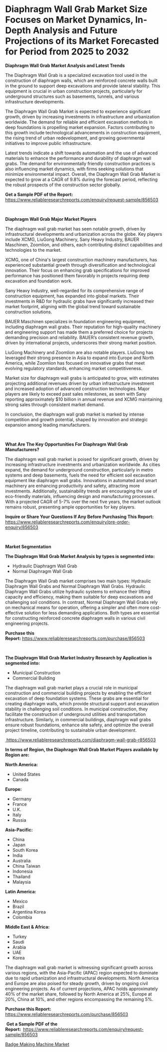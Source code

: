<p><h1>Diaphragm Wall Grab Market Size Focuses on Market Dynamics, In-Depth Analysis and Future Projections of its Market Forecasted for Period from 2025 to 2032</h1></p><p><strong>Diaphragm Wall Grab Market Analysis and Latest Trends</strong></p>
<p><p>The Diaphragm Wall Grab is a specialized excavation tool used in the construction of diaphragm walls, which are reinforced concrete walls built in the ground to support deep excavations and provide lateral stability. This equipment is crucial in urban construction projects, particularly for underground structures such as basements, tunnels, and various infrastructure developments. </p><p>The Diaphragm Wall Grab Market is expected to experience significant growth, driven by increasing investments in infrastructure and urbanization worldwide. The demand for reliable and efficient excavation methods in deep foundations is propelling market expansion. Factors contributing to this growth include technological advancements in construction equipment, the rising trend of urban redevelopment, and growing governmental initiatives to improve public infrastructure.</p><p>Latest trends indicate a shift towards automation and the use of advanced materials to enhance the performance and durability of diaphragm wall grabs. The demand for environmentally friendly construction practices is also influencing market dynamics, with firms seeking solutions that minimize environmental impact. Overall, the Diaphragm Wall Grab Market is expected to grow at a CAGR of 9.8% during the forecast period, reflecting the robust prospects of the construction sector globally.</p></p>
<p><strong>Get a Sample PDF of the Report:&nbsp;</strong> <a href="https://www.reliableresearchreports.com/enquiry/request-sample/856503?utm_campaign=2243&utm_medium=2&utm_source=Github&utm_content=ia&utm_term=10042025&utm_id=diaphragm-wall-grab">https://www.reliableresearchreports.com/enquiry/request-sample/856503</a></p>
<p>&nbsp;</p>
<p><strong>Diaphragm Wall Grab Major Market Players</strong></p>
<p><p>The diaphragm wall grab market has seen notable growth, driven by infrastructural developments and urbanization across the globe. Key players include XCMG, LiuGong Machinery, Sany Heavy Industry, BAUER Maschinen, Zoomlion, and others, each contributing distinct capabilities and technologies to the market.</p><p>XCMG, one of China's largest construction machinery manufacturers, has experienced substantial growth through diversification and technological innovation. Their focus on enhancing grab specifications for improved performance has positioned them favorably in projects requiring deep excavation and foundation work.</p><p>Sany Heavy Industry, well-regarded for its comprehensive range of construction equipment, has expanded into global markets. Their investments in R&D for hydraulic grabs have significantly increased their market footprint, aligning with the global trend toward sustainable construction solutions.</p><p>BAUER Maschinen specializes in foundation engineering equipment, including diaphragm wall grabs. Their reputation for high-quality machinery and engineering support has made them a preferred choice for projects demanding precision and reliability. BAUER’s consistent revenue growth, driven by international projects, underscores their strong market position.</p><p>LiuGong Machinery and Zoomlion are also notable players. LiuGong has leveraged their strong presence in Asia to expand into Europe and North America, while Zoomlion has focused on innovative grabs that meet evolving regulatory standards, enhancing market competitiveness.</p><p>Market size for diaphragm wall grabs is anticipated to grow, with estimates projecting additional revenues driven by urban infrastructure investment and increased adoption of advanced construction technologies. Major players are likely to exceed past sales milestones, as seen with Sany reporting approximately $10 billion in annual revenue and XCMG maintaining strong sales through consistent market demand.</p><p>In conclusion, the diaphragm wall grab market is marked by intense competition and growth potential, shaped by innovation and strategic expansion among leading manufacturers.</p></p>
<p>&nbsp;</p>
<p><strong>What Are The Key Opportunities For Diaphragm Wall Grab Manufacturers?</strong></p>
<p><p>The diaphragm wall grab market is poised for significant growth, driven by increasing infrastructure investments and urbanization worldwide. As cities expand, the demand for underground construction, particularly in metro systems and deep basements, fuels the need for efficient soil excavation equipment like diaphragm wall grabs. Innovations in automated and smart machinery are enhancing productivity and safety, attracting more investments. Additionally, sustainability trends are encouraging the use of eco-friendly materials, influencing design and manufacturing processes. With a projected CAGR of 5-7% over the next five years, the market outlook remains robust, presenting ample opportunities for key players.</p></p>
<p><strong>Inquire or Share Your Questions If Any Before Purchasing This Report:</strong> <a href="https://www.reliableresearchreports.com/enquiry/pre-order-enquiry/856503?utm_campaign=2243&utm_medium=2&utm_source=Github&utm_content=ia&utm_term=10042025&utm_id=diaphragm-wall-grab">https://www.reliableresearchreports.com/enquiry/pre-order-enquiry/856503</a></p>
<p>&nbsp;</p>
<p><strong>Market Segmentation</strong></p>
<p><strong>The Diaphragm Wall Grab Market Analysis by types is segmented into:</strong></p>
<p><ul><li>Hydraulic Diaphragm Wall Grab</li><li>Normal Diaphragm Wall Grab</li></ul></p>
<p><p>The Diaphragm Wall Grab market comprises two main types: Hydraulic Diaphragm Wall Grabs and Normal Diaphragm Wall Grabs. Hydraulic Diaphragm Wall Grabs utilize hydraulic systems to enhance their lifting capacity and efficiency, making them suitable for deep excavations and challenging soil conditions. In contrast, Normal Diaphragm Wall Grabs rely on mechanical means for operation, offering a simpler and often more cost-effective solution for less demanding applications. Both types are essential for constructing reinforced concrete diaphragm walls in various civil engineering projects.</p></p>
<p><strong>Purchase this Report:&nbsp;</strong><a href="https://www.reliableresearchreports.com/purchase/856503?utm_campaign=2243&utm_medium=2&utm_source=Github&utm_content=ia&utm_term=10042025&utm_id=diaphragm-wall-grab">https://www.reliableresearchreports.com/purchase/856503</a></p>
<p>&nbsp;</p>
<p><strong>The Diaphragm Wall Grab Market Industry Research by Application is segmented into:</strong></p>
<p><ul><li>Municipal Construction</li><li>Commercial Building</li></ul></p>
<p><p>The diaphragm wall grab market plays a crucial role in municipal construction and commercial building projects by enabling the efficient excavation of deep foundation systems. These grabs are essential for creating diaphragm walls, which provide structural support and excavation stability in challenging soil conditions. In municipal construction, they facilitate the construction of underground utilities and transportation infrastructure. Similarly, in commercial buildings, diaphragm wall grabs ensure robust foundations, enhance site safety, and optimize the overall project timeline, contributing to sustainable urban development.</p></p>
<p><a href="https://www.reliableresearchreports.com/diaphragm-wall-grab-r856503?utm_campaign=2243&utm_medium=2&utm_source=Github&utm_content=ia&utm_term=10042025&utm_id=diaphragm-wall-grab">&nbsp;https://www.reliableresearchreports.com/diaphragm-wall-grab-r856503</a></p>
<p><strong>In terms of Region, the Diaphragm Wall Grab Market Players available by Region are:</strong></p>
<p>
    <p> <strong> North America: </strong>
        <ul>
            <li>United States</li>
            <li>Canada</li>
        </ul>
        </p> 
    <p> <strong> Europe: </strong>
        <ul>
            <li>Germany</li>
            <li>France</li>
            <li>U.K.</li>
            <li>Italy</li>
            <li>Russia</li>
        </ul>
        </p> 
    <p> <strong> Asia-Pacific: </strong>
        <ul>
            <li>China</li>
            <li>Japan</li>
            <li>South Korea</li>
            <li>India</li>
            <li>Australia</li>
            <li>China Taiwan</li>
            <li>Indonesia</li>
            <li>Thailand</li>
            <li>Malaysia</li>
        </ul>
        </p> 
    <p> <strong> Latin America: </strong>
        <ul>
            <li>Mexico</li>
            <li>Brazil</li>
            <li>Argentina Korea</li>
            <li>Colombia</li>
        </ul>
        </p> 
    <p> <strong> Middle East & Africa: </strong>
        <ul>
            <li>Turkey</li>
            <li>Saudi</li>
            <li>Arabia</li>
            <li>UAE</li>
            <li>Korea</li>
        </ul>
    </p>
    </p>
<p><p>The diaphragm wall grab market is witnessing significant growth across various regions, with the Asia-Pacific (APAC) region expected to dominate due to rapid urbanization and infrastructural developments. North America and Europe are also poised for steady growth, driven by ongoing civil engineering projects. As of current projections, APAC holds approximately 40% of the market share, followed by North America at 25%, Europe at 20%, China at 10%, and other regions encompassing the remaining 5%.</p></p>
<p><strong>Purchase this Report: </strong><a href="https://www.reliableresearchreports.com/purchase/856503?utm_campaign=2243&utm_medium=2&utm_source=Github&utm_content=ia&utm_term=10042025&utm_id=diaphragm-wall-grab">https://www.reliableresearchreports.com/purchase/856503</a></p>
<p>&nbsp;<strong>Get a Sample PDF of the Report:&nbsp;&nbsp;</strong><a href="https://www.reliableresearchreports.com/enquiry/request-sample/856503?utm_campaign=2243&utm_medium=2&utm_source=Github&utm_content=ia&utm_term=10042025&utm_id=diaphragm-wall-grab">https://www.reliableresearchreports.com/enquiry/request-sample/856503</a></p>
<p><strong></strong></p>
<p><p><a href="https://github.com/heeildannas/Market-Research-Report-List-1/blob/main/badge-making-machine-market.md?utm_campaign=2243&utm_medium=2&utm_source=Github&utm_content=ia&utm_term=10042025&utm_id=diaphragm-wall-grab">Badge Making Machine Market</a></p></p>